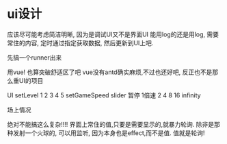 # ui设计

应该尽可能考虑简洁明晰, 因为是调试UI又不是界面UI
能用log的还是用log, 需要常住的内容, 定时通过指定获取数据, 然后更新到UI上吧.

先搞一个runner出来

用vue! 也算突破舒适区了吧
vue没有antd确实麻烦,不过也还好吧, 反正也不是那么重UI的项目

UI
setLevel 1 2 3 4 5
setGameSpeed slider 暂停 1倍速 2 4 8 16 infinity

场上情况

绝对不能搞这么复杂!!!! 界面上常住的值,只要是需要显示的,就暴力轮询.
除非是那种发射一个火球的, 可以用监听, 因为本身也是effect,而不是值. 值就是轮询!

<!-- 回调式和轮询式都搞吧..
在核心库里搞一个bindingValue类型, 可以在set的时候同步set vue的ref
bindRef(ref) 这样把vue的ref绑定到变量上.
除此之外的一律轮询 -->



